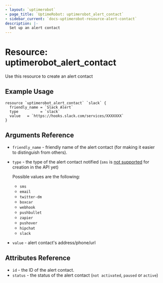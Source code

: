 ```yaml
---
- layout: `uptimerobot`
- page_title: `UptimeRobot: uptimerobot_alert_contact`
- sidebar_current: `docs-uptimerobot-resource-alert-contact`
description: |-
  Set up an alert contact
---
```


# Resource: uptimerobot_alert_contact

Use this resource to create an alert contact

## Example Usage

```hcl
resource `uptimerobot_alert_contact` `slack` {
  friendly_name = `Slack Alert`
  type          = `slack`
  value   = `https://hooks.slack.com/services/XXXXXXX`
}
```

## Arguments Reference

* `friendly_name` - friendly name of the alert contact (for making it easier to distinguish from others).
* `type` - the type of the alert contact notified (`sms` is [not supported](https://uptimerobot.com/api/) for creation in the API yet)

  Possible values are the following:
  - `sms`
  - `email`
  - `twitter-dm`
  - `boxcar`
  - `webhook`
  - `pushbullet`
  - `zapier`
  - `pushover`
  - `hipchat`
  - `slack`
* `value` - alert contact's address/phone/url

## Attributes Reference

* `id` - the ID of the alert contact.
* `status` - the status of the alert contact (`not activated`, `paused` or `active`)
